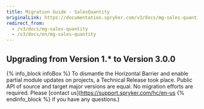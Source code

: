 ```yaml
---
title: Migration Guide - SalesQuantity
originalLink: https://documentation.spryker.com/v3/docs/mg-sales-quantity
redirect_from:
  - /v3/docs/mg-sales-quantity
  - /v3/docs/en/mg-sales-quantity
---
```


## Upgrading from Version 1.* to Version 3.0.0

{% info_block infoBox %}
To dismantle the Horizontal Barrier and enable partial module updates on projects, a Technical Release took place. Public API of source and target major versions are equal. No migration efforts are required. Please [contact us](https://support.spryker.com/hc/en-us
{% endinfo_block %} if you have any questions.)

